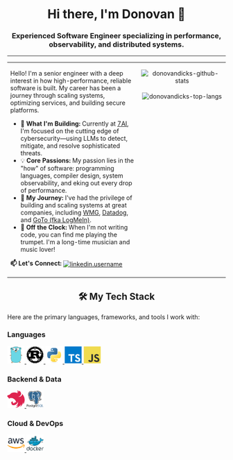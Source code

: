 <h1 align="center">Hi there, I'm Donovan 👋</h1>
<h3 align="center">Experienced Software Engineer specializing in performance, observability, and distributed systems.</h3>

---

<table>
  <tr>
    <td valign="top" width="60%">
      <p>Hello! I'm a senior engineer with a deep interest in how high-performance, reliable software is built. My career has been a journey through scaling systems, optimizing services, and building secure platforms.</p>
      <ul>
        <li>🔭 <strong>What I'm Building:</strong> Currently at <a href="[https://7ai.com/home](https://7ai.com/home)">7AI</a>, I'm focused on the cutting edge of cybersecurity—using LLMs to detect, mitigate, and resolve sophisticated threats.</li>
        <li>💡 <strong>Core Passions:</strong> My passion lies in the "how" of software: programming languages, compiler design, system observability, and eking out every drop of performance.</li>
        <li>🚀 <strong>My Journey:</strong> I've had the privilege of building and scaling systems at great companies, including <a href="[https://www.wmg.com/](https://www.wmg.com/)">WMG</a>, <a href="[https://www.datadoghq.com/](https://www.datadoghq.com/)">Datadog</a>, and <a href="[https://www.goto.com/](https://www.goto.com/)">GoTo (fka LogMeIn)</a>.</li>
        <li>🎺 <strong>Off the Clock:</strong> When I'm not writing code, you can find me playing the trumpet. I'm a long-time musician and music lover!</li>
      </ul>
      <p>
        <strong>📫 Let's Connect:</strong>
        <a href="[https://linkedin.com/in/donovan-dicks-914a9311b/](https://linkedin.com/in/donovan-dicks-914a9311b/)" target="blank"><img align="center" src="[https://raw.githubusercontent.com/rahuldkjain/github-profile-readme-generator/master/src/images/icons/Social/linked-in-alt.svg](https://raw.githubusercontent.com/rahuldkjain/github-profile-readme-generator/master/src/images/icons/Social/linked-in-alt.svg)" alt="linkedin.username" height="30" width="40" /></a>
      </p>
    </td>
    <td valign="top" width="40%">
      <p align="center">
        <img 
          align="center"
          src="[https://github-readme-stats.vercel.app/api?username=donovandicks&show_icons=true&locale=en&theme=tokyonight&hide_border=true&count_private=true](https://github-readme-stats.vercel.app/api?username=donovandicks&show_icons=true&locale=en&theme=tokyonight&hide_border=true&count_private=true)" 
          alt="donovandicks-github-stats" 
        />
        <br/><br/>
        <img 
          align="center"
          src="[https://github-readme-stats.vercel.app/api/top-langs?username=donovandicks&show_icons=true&locale=en&layout=compact&theme=tokyonight&hide_border=true](https://github-readme-stats.vercel.app/api/top-langs?username=donovandicks&show_icons=true&locale=en&layout=compact&theme=tokyonight&hide_border=true)" 
          alt="donovandicks-top-langs" 
        />
      </p>
    </td>
  </tr>
</table>
<h2 align="center">🛠️ My Tech Stack</h2>
Here are the primary languages, frameworks, and tools I work with:
<h3>Languages</h3>
  <p align="left">
    <a href="https://golang.org" target="_blank" rel="noreferrer">
      <img src="https://raw.githubusercontent.com/devicons/devicon/master/icons/go/go-original.svg" alt="go" width="40" height="40"/> </a> <a href="https://www.rust-lang.org" target="_blank" rel="noreferrer"> <img src="https://raw.githubusercontent.com/devicons/devicon/master/icons/rust/rust-plain.svg" alt="rust" width="40" height="40"/> 
      </a> 
    <a href="https://www.python.org" target="_blank" rel="noreferrer"> 
      <img src="https://raw.githubusercontent.com/devicons/devicon/master/icons/python/python-original.svg" alt="python" width="40" height="40"/> 
    </a> 
    <a href="https://www.typescriptlang.org/" target="_blank" rel="noreferrer"> 
      <img src="https://raw.githubusercontent.com/devicons/devicon/master/icons/typescript/typescript-original.svg" alt="typescript" width="40" height="40"/> 
    </a> 
    <a href="https://developer.mozilla.org/en-US/docs/Web/JavaScript" target="_blank" rel="noreferrer"> 
      <img src="https://raw.githubusercontent.com/devicons/devicon/master/icons/javascript/javascript-original.svg" alt="javascript" width="40" height="40"/> 
    </a> 
  </p>
<h3>Backend & Data</h3>
  <p align="left"> 
    <a href="https://nestjs.com/" target="_blank" rel="noreferrer"> 
      <img src="https://raw.githubusercontent.com/devicons/devicon/master/icons/nestjs/nestjs-plain.svg" alt="nestjs" width="40" height="40"/> 
    </a> 
    <a href="https.postgresql.org" target="_blank" rel="noreferrer"> 
      <img src="https://raw.githubusercontent.com/devicons/devicon/master/icons/postgresql/postgresql-original-wordmark.svg" alt="postgresql" width="40" height="40"/> 
    </a> 
  </p>
<h3>Cloud & DevOps</h3>
  <p align="left"> 
    <a href="https://aws.amazon.com" target="_blank" rel="noreferrer"> 
      <img src="https://raw.githubusercontent.com/devicons/devicon/master/icons/amazonwebservices/amazonwebservices-original-wordmark.svg" alt="aws" width="40" height="40"/> 
    </a> 
    <a href="https://www.docker.com/" target="_blank" rel="noreferrer"> 
      <img src="https://raw.githubusercontent.com/devicons/devicon/master/icons/docker/docker-original-wordmark.svg" alt="docker" width="40" height="40"/> 
    </a> 
  </p>
